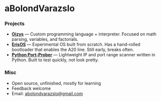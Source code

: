 # aBolondVarazslo

### Projects
- **[Oizys](https://github.com/aBolondVarazslo/Oizys-Python)** — Custom programming language + interpreter. Focused on math parsing, variables, and factorials.
- **[ErisOS](https://github.com/aBolondVarazslo/ErisOS)** — Experimental OS built from scratch. Has a hand-rolled bootloader that enables the A20 line. Still early, breaks often.
- **[Python Port-Prober](https://github.com/aBolondVarazslo/Python-Port-Prober)** — Lightweight IP and port range scanner written in Python. Built to test quickly, not look pretty.

### Misc
- Open source, unfinished, mostly for learning
- Feedback welcome
- Email: abolondvarazslo@gmail.com
